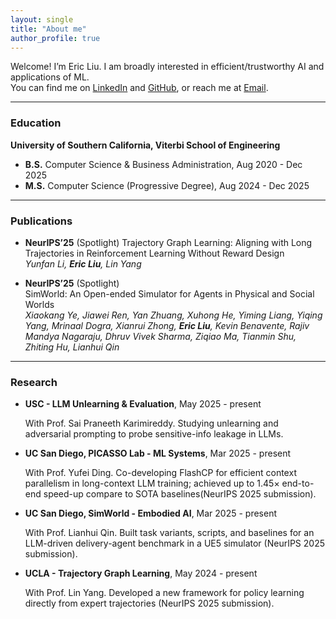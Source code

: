 ```yaml
---
layout: single
title: "About me"
author_profile: true
---
```


Welcome! I’m Eric Liu. I am broadly interested in efficient/trustworthy AI and applications of ML.  
You can find me on [LinkedIn](https://www.linkedin.com/in/eliu4913/) and [GitHub](https://github.com/eliu4913), or reach me at [Email](eliu4913@usc.edu).

---

### Education
**University of Southern California, Viterbi School of Engineering**
- **B.S.** Computer Science & Business Administration, Aug 2020 - Dec 2025
- **M.S.** Computer Science (Progressive Degree), Aug 2024 - Dec 2025

---

### Publications
- **NeurIPS’25** (Spotlight)
  Trajectory Graph Learning: Aligning with Long Trajectories in Reinforcement Learning Without Reward Design  
  *Yunfan Li, **Eric Liu**, Lin Yang*

- **NeurIPS’25** (Spotlight)  
  SimWorld: An Open-ended Simulator for Agents in Physical and Social Worlds  
  *Xiaokang Ye, Jiawei Ren, Yan Zhuang, Xuhong He, Yiming Liang, Yiqing Yang, Mrinaal Dogra, Xianrui Zhong, **Eric Liu**, Kevin Benavente, Rajiv Mandya Nagaraju, Dhruv Vivek Sharma, Ziqiao Ma, Tianmin Shu, Zhiting Hu, Lianhui Qin*

---

### Research
- **USC - LLM Unlearning & Evaluation**, May 2025 - present
  
  With Prof. Sai Praneeth Karimireddy. Studying unlearning and adversarial prompting to probe sensitive-info leakage in LLMs.

- **UC San Diego, PICASSO Lab - ML Systems**, Mar 2025 - present
  
  With Prof. Yufei Ding. Co-developing FlashCP for efficient context parallelism in long-context LLM training; achieved up to 1.45× end-to-end speed-up compare to SOTA baselines(NeurIPS 2025 submission).

- **UC San Diego, SimWorld - Embodied AI**, Mar 2025 - present
  
  With Prof. Lianhui Qin. Built task variants, scripts, and baselines for an LLM-driven delivery-agent benchmark in a UE5 simulator (NeurIPS 2025 submission).

- **UCLA - Trajectory Graph Learning**, May 2024 - present
  
  With Prof. Lin Yang. Developed a new framework for policy learning directly from expert trajectories (NeurIPS 2025 submission).

